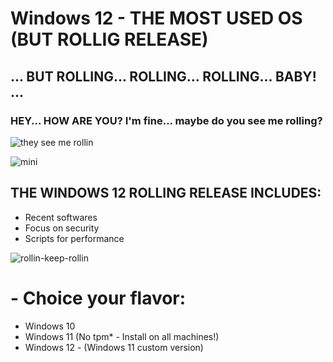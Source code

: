 # Windows 12 - THE MOST USED OS (BUT ROLLIG RELEASE)
## ... BUT ROLLING... ROLLING... ROLLING... BABY! ...
### HEY... HOW ARE YOU? I'm fine... maybe do you see me rolling? 
![they see me rollin](https://user-images.githubusercontent.com/86272521/213597651-f23d200f-7d0c-4801-9eb0-e8242ea2e2f8.gif)

![mini](https://user-images.githubusercontent.com/86272521/213594659-531e15db-eab9-46d6-b543-03915a039404.png)

## THE WINDOWS 12 ROLLING RELEASE INCLUDES:
  - Recent softwares
  - Focus on security
  - Scripts for performance

![rollin-keep-rollin](https://user-images.githubusercontent.com/86272521/213595024-de76fa03-8ca9-4bb2-b8e1-67c6532f06af.gif)

# - Choice your flavor:
 - Windows 10
 - Windows 11 (No tpm* - Install on all machines!)
 - Windows 12 - (Windows 11 custom version)


